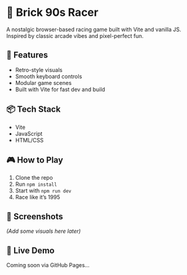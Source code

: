 # 🧱 Brick 90s Racer

A nostalgic browser-based racing game built with Vite and vanilla JS. Inspired by classic arcade vibes and pixel-perfect fun.

## 🚗 Features
- Retro-style visuals
- Smooth keyboard controls
- Modular game scenes
- Built with Vite for fast dev and build

## 📦 Tech Stack
- Vite
- JavaScript
- HTML/CSS

## 🎮 How to Play
1. Clone the repo
2. Run `npm install`
3. Start with `npm run dev`
4. Race like it’s 1995

## 📸 Screenshots
*(Add some visuals here later)*

## 🔗 Live Demo
Coming soon via GitHub Pages...
